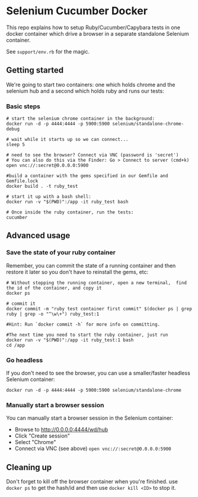 # Selenium Cucumber Docker
This repo explains how to setup Ruby/Cucumber/Capybara tests in one docker container which drive a browser in a separate standalone Selenium  container.

See `support/env.rb` for the magic.

## Getting started
We're going to start two containers: one which holds chrome and the selenium hub and a second which holds ruby and runs our tests:
### Basic steps
```
# start the selenium chrome container in the background:
docker run -d -p 4444:4444 -p 5900:5900 selenium/standalone-chrome-debug

# wait while it starts up so we can connect...
sleep 5

# need to see the browser? Connect via VNC (password is 'secret')
# You can also do this via the Finder: Go > Connect to server (cmd+k)
open vnc://:secret@0.0.0.0:5900

#build a container with the gems specified in our Gemfile and Gemfile.lock
docker build . -t ruby_test

# start it up with a bash shell:
docker run -v "$(PWD)":/app -it ruby_test bash

# Once inside the ruby container, run the tests:
cucumber
```

## Advanced usage

### Save the state of your ruby container
Remember, you can commit the state of a running container and then restore it later so you don't have to reinstall the gems, etc:
```
# Without stopping the running container, open a new terminal,  find the id of the container, and copy it
docker ps

# commit it 
docker commit -m "ruby test container first commit" $(docker ps | grep ruby | grep -o "^\w\+") ruby_test:1

#Hint: Run `docker commit -h` for more info on committing.

#The next time you need to start the ruby container, just run
docker run -v "$(PWD)":/app -it ruby_test:1 bash
cd /app
```
### Go headless
If you don't need to see the browser, you can use a smaller/faster headless Selenium container:
```
docker run -d -p 4444:4444 -p 5900:5900 selenium/standalone-chrome
```

### Manually start a browser session
You can manually start a browser session in the Selenium container:

* Browse to http://0.0.0.0:4444/wd/hub
* Click "Create session"
* Select "Chrome"
* Connect via VNC (see above) `open vnc://:secret@0.0.0.0:5900`


## Cleaning up
Don't forget to kill off the browser container when you're finished. use `docker ps` to get the hash/id and then use `docker kill <ID>` to stop it.
